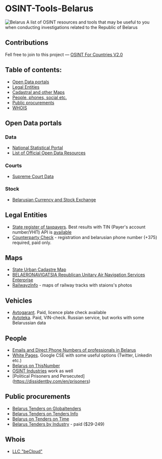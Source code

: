 # OSINT-Tools-Belarus
<img src="https://upload.wikimedia.org/wikipedia/commons/thumb/5/50/Flag_of_Belarus_%281918%2C_1991%E2%80%931995%29.svg/1024px-Flag_of_Belarus_%281918%2C_1991%E2%80%931995%29.svg.png" alt="Belarus"/>
A list of OSINT resources and tools that may be useful to you when conducting investigations related to the Republic of Belarus

## Contributions
Fell free to join to this project — [OSINT For Countries V2.0](https://github.com/paulpogoda/OSINT-for-countries-V2.0)

## Table of contents:
 - [Open Data portals](#open-data-portals)
 - [Legal Entities](#legal-entities)
 - [Cadastral and other Maps](#maps)
 - [People, phones, social etc.](#people)
 - [Public procurements](#public-procurement)
 - [WHOIS](#whois)

## Open Data portals
### Data
- [National Statistical Portal](https://www.belstat.gov.by/en)
- [List of Official Open Data Resources](https://www.mpt.gov.by/ru/otkrytye-dannye)

### Courts
- [Supreme Court Data](https://court.gov.by/ru/justice_rb/statistics/)

### Stock
- [Belarusian Currency and Stock Exchange](https://www.bcse.by)

## Legal Entities
- [State register of taxpayers](http://grp.nalog.gov.by/grp/). Best results with TIN (Payer's account number/УНП) API is [available](http://grp.nalog.gov.by/grp/rest-api)
- [Counterparty Check](https://etalonline.by/) - registration and belarusian phone number (+375) required, paid only.

## Maps
- [State Urban Cadastre Map](https://map.nca.by)
- [BELAERONAVIGATSIA Republican Unitary Air Navigation Services Enterprise](https://www.ban.by/en/aeronautical-information-aip/amdt)
- [RailwayzInfo](https://railwayz.info/photolines/rw/13) - maps of railway tracks with staions's photos

## Vehicles
- [Avtogarant](https://avtogarant.by/proverka-istorii-avto/). Paid, licence plate check available
- [Avtoteka](https://autoteka.ru). Paid, VIN-check. Russian service, but works with some Belarussian data

## People
- [Emails and Direct Phone Numbers of professionals in Belarus](https://www.zoominfo.com/people-search/location-belarus--minsk--belarus)
- [White Pages](https://whitepages.by). Google CSE with some useful options (Twitter, Linkedin etc.)
- [Belarus on ThisNumber](https://www.thisnumber.com/by)
- [OSINT Industries](https://app.osint.industries) work as well
- [Political Prisoners and Persecuted] (https://dissidentby.com/en/prisoners)

## Public procurements
- [Belarus Tenders on Globaltenders](https://www.globaltenders.com/belarus-tenders)
- [Belarus Tenders on Tenders Info](https://www.tendersinfo.com/global-belarus-tenders.php)
- [Belarus on Tenders on Time](https://www.tendersontime.com/belarus-tenders)
- [Belarus Tenders by Industry](https://www.belarustenders.com/) - paid ($29-249)

## Whois
- [LLC "beCloud"](https://whois.cctld.by)
